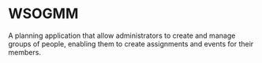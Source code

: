 # WSOGMM
A planning application that allow administrators to create and manage groups of people, enabling them to create assignments and events for their members.
